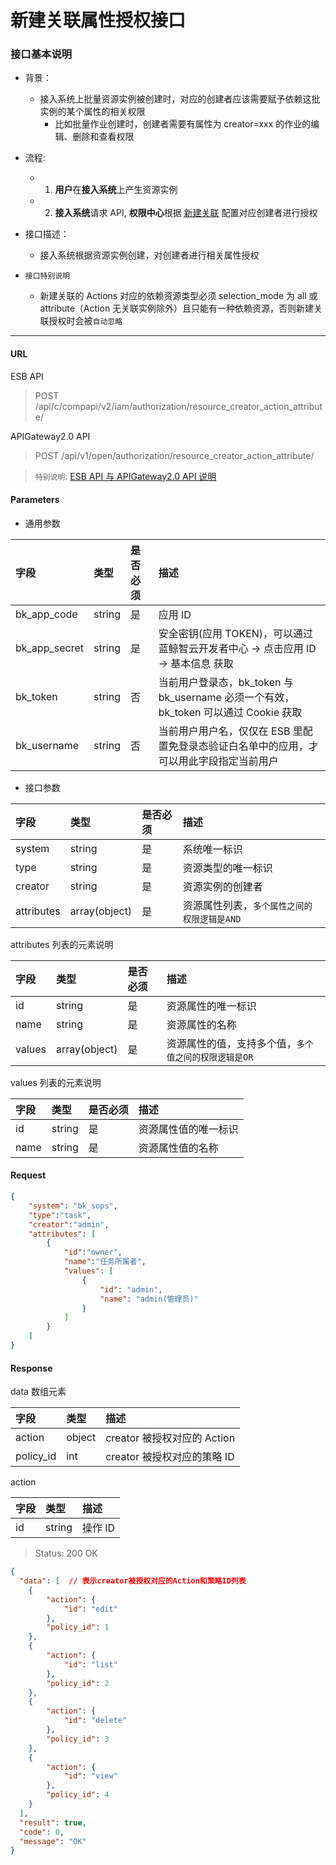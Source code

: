 # 新建关联属性授权接口

### 接口基本说明
* 背景：
    - 接入系统上批量资源实例被创建时，对应的创建者应该需要赋予依赖这批实例的某个属性的相关权限
        - 比如批量作业创建时，创建者需要有属性为 creator=xxx 的作业的编辑、删除和查看权限

* 流程:
    - 1. **用户**在**接入系统**上产生资源实例
    - 2. **接入系统**请求 API,  **权限中心**根据 [新建关联](../02-Model/19-ResourceCreatorAction.md) 配置对应创建者进行授权

* 接口描述： 
    - 接入系统根据资源实例创建，对创建者进行相关属性授权

* `接口特别说明`
    - 新建关联的 Actions 对应的依赖资源类型必须 selection_mode 为 all 或 attribute（Action 无关联实例除外）且只能有一种依赖资源，否则新建关联授权时会被`自动忽略`

-------

#### URL

ESB API

> POST /api/c/compapi/v2/iam/authorization/resource_creator_action_attribute/

APIGateway2.0 API

> POST /api/v1/open/authorization/resource_creator_action_attribute/

> `特别说明`: [ESB API 与 APIGateway2.0 API 说明](../01-Overview/01-BackendAPIvsESBAPI.md)

#### Parameters

* 通用参数

| 字段 |  类型 |是否必须  | 描述  |
|:---|:---|:---|:---|
|bk_app_code|string|是|应用 ID|
|bk_app_secret|string|是|安全密钥(应用 TOKEN)，可以通过 蓝鲸智云开发者中心 -> 点击应用 ID -> 基本信息 获取|
|bk_token|string|否|当前用户登录态，bk_token 与 bk_username 必须一个有效，bk_token 可以通过 Cookie 获取|
|bk_username|string|否|当前用户用户名，仅仅在 ESB 里配置免登录态验证白名单中的应用，才可以用此字段指定当前用户|

* 接口参数

| 字段 |  类型 |是否必须  | 描述  |
|:---|:---|:---|:---|
| system | string | 是 | 系统唯一标识 |
| type  | string | 是 | 资源类型的唯一标识 |
| creator | string | 是 | 资源实例的创建者 |
| attributes | array(object) | 是 | 资源属性列表，`多个属性之间的权限逻辑是AND` |

attributes 列表的元素说明

| 字段 |  类型 |是否必须  | 描述  |
|:---|:---|:---|:---|
| id | string | 是 | 资源属性的唯一标识 |
| name | string | 是 | 资源属性的名称 |
| values | array(object) | 是 | 资源属性的值，支持多个值，`多个值之间的权限逻辑是OR` |

values 列表的元素说明

| 字段 |  类型 |是否必须  | 描述  |
|:---|:---|:---|:---|
| id | string | 是 |  资源属性值的唯一标识 |
| name | string | 是 | 资源属性值的名称 |


#### Request

```json
{
    "system": "bk_sops",
    "type":"task",
    "creator":"admin",
    "attributes": [
        {
            "id":"owner",
            "name":"任务所属者",
            "values": [
                {
                    "id": "admin",
                    "name": "admin(管理员)"
                }
            ]
        }
    ]
}
```

#### Response

data 数组元素

| 字段      |  类型      |  描述      |
|:---|:---|:---|
|action|object| creator 被授权对应的 Action |
|policy_id|int| creator 被授权对应的策略 ID |

action

| 字段 |  类型 |  描述 |
|:---|:---|:---|
|id|string| 操作 ID |


> Status: 200 OK

```json
{
  "data": [  // 表示creator被授权对应的Action和策略ID列表
    {
        "action": {
            "id": "edit"
        },
        "policy_id": 1
    },
    {
        "action": {
            "id": "list"
        },
        "policy_id": 2
    },
    {
        "action": {
            "id": "delete"
        },
        "policy_id": 3
    },
    {
        "action": {
            "id": "view"
        },
        "policy_id": 4
    }
  ],
  "result": true,
  "code": 0,
  "message": "OK"
}
```


